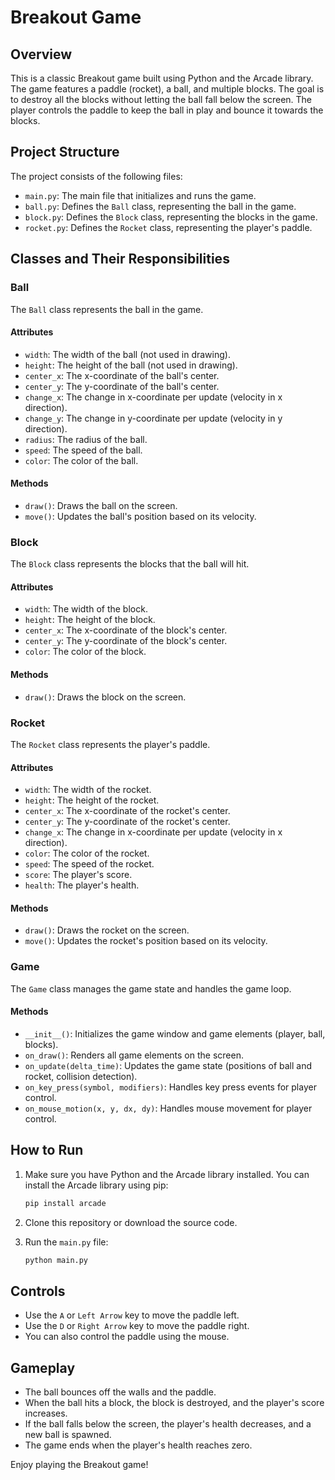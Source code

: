 # Breakout Game

## Overview

This is a classic Breakout game built using Python and the Arcade library. The game features a paddle (rocket), a ball, and multiple blocks. The goal is to destroy all the blocks without letting the ball fall below the screen. The player controls the paddle to keep the ball in play and bounce it towards the blocks.

## Project Structure

The project consists of the following files:

- `main.py`: The main file that initializes and runs the game.
- `ball.py`: Defines the `Ball` class, representing the ball in the game.
- `block.py`: Defines the `Block` class, representing the blocks in the game.
- `rocket.py`: Defines the `Rocket` class, representing the player's paddle.

## Classes and Their Responsibilities

### Ball

The `Ball` class represents the ball in the game.

#### Attributes

- `width`: The width of the ball (not used in drawing).
- `height`: The height of the ball (not used in drawing).
- `center_x`: The x-coordinate of the ball's center.
- `center_y`: The y-coordinate of the ball's center.
- `change_x`: The change in x-coordinate per update (velocity in x direction).
- `change_y`: The change in y-coordinate per update (velocity in y direction).
- `radius`: The radius of the ball.
- `speed`: The speed of the ball.
- `color`: The color of the ball.

#### Methods

- `draw()`: Draws the ball on the screen.
- `move()`: Updates the ball's position based on its velocity.

### Block

The `Block` class represents the blocks that the ball will hit.

#### Attributes

- `width`: The width of the block.
- `height`: The height of the block.
- `center_x`: The x-coordinate of the block's center.
- `center_y`: The y-coordinate of the block's center.
- `color`: The color of the block.

#### Methods

- `draw()`: Draws the block on the screen.

### Rocket

The `Rocket` class represents the player's paddle.

#### Attributes

- `width`: The width of the rocket.
- `height`: The height of the rocket.
- `center_x`: The x-coordinate of the rocket's center.
- `center_y`: The y-coordinate of the rocket's center.
- `change_x`: The change in x-coordinate per update (velocity in x direction).
- `color`: The color of the rocket.
- `speed`: The speed of the rocket.
- `score`: The player's score.
- `health`: The player's health.

#### Methods

- `draw()`: Draws the rocket on the screen.
- `move()`: Updates the rocket's position based on its velocity.

### Game

The `Game` class manages the game state and handles the game loop.

#### Methods

- `__init__()`: Initializes the game window and game elements (player, ball, blocks).
- `on_draw()`: Renders all game elements on the screen.
- `on_update(delta_time)`: Updates the game state (positions of ball and rocket, collision detection).
- `on_key_press(symbol, modifiers)`: Handles key press events for player control.
- `on_mouse_motion(x, y, dx, dy)`: Handles mouse movement for player control.

## How to Run

1. Make sure you have Python and the Arcade library installed. You can install the Arcade library using pip:

    ```bash
    pip install arcade
    ```

2. Clone this repository or download the source code.

3. Run the `main.py` file:

    ```bash
    python main.py
    ```

## Controls

- Use the `A` or `Left Arrow` key to move the paddle left.
- Use the `D` or `Right Arrow` key to move the paddle right.
- You can also control the paddle using the mouse.

## Gameplay

- The ball bounces off the walls and the paddle.
- When the ball hits a block, the block is destroyed, and the player's score increases.
- If the ball falls below the screen, the player's health decreases, and a new ball is spawned.
- The game ends when the player's health reaches zero.

Enjoy playing the Breakout game!
